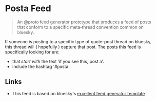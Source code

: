 # Posta Feed

> An @proto feed generator prototype that produces a feed of posts that conform to a specific
> meta-thread convention common on bluesky.

If someone is posting to a specific type of quote-post thread on bluesky, this thread will ( hopefully ) capture that post. The posts this feed is specifically looking for are:

 * that *start with* the text 'if you see this, post a'.
 * include the hashtag '#posta'

## Links

* This feed is based on bluesky's [excellent feed generator template](https://github.com/bluesky-social/feed-generator)
